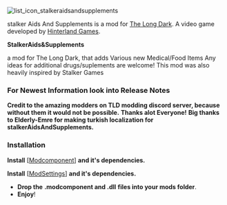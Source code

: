 ![list_icon_stalkeraidsandsupplements](https://github.com/user-attachments/assets/c16a7b49-158b-47ef-b0b6-50f228717828)

stalker Aids And Supplements is a mod for [The Long Dark](https://www.thelongdark.com). 
A video game developed by [Hinterland Games](https://hinterlandgames.com/).

**StalkerAids&Supplements**

a mod for The Long Dark, that adds Various new Medical/Food Items
Any ideas for additional drugs/suplements are welcome!
This mod was also heavily inspired by Stalker Games

### For Newest Information look into Release Notes

**Credit to the amazing modders on TLD modding discord server, because without them it would not be possible.**
**Thanks alot Everyone!**
**Big thanks to Elderly-Emre for making turkish localization for stalkerAidsAndSupplements.**

### Installation

**Install** [[Modcomponent](https://github.com/dommrogers/ModComponent/releases/tag/6.3.1)] **and it's dependencies.**

**Install** [[ModSettings](https://github.com/DigitalzombieTLD/ModSettings/releases/tag/v2.0.6)] **and it's dependencies.**

- **Drop the** **.modcomponent and .dll** **files into your mods folder**.
- **Enjoy**!
